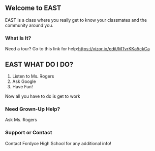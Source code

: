 ## Welcome to EAST
<script src="//360.vizor.io/scripts/embed.js" data-vizorurl="//360.vizor.io/embed/v/oxeme" ></script>
EAST is a class where you really get to know your classmates and the community around you. 

### What Is It?

Need a tour? Go to this link for help:https://vizor.io/edit/MTvrKKa5ckCa

## EAST WHAT DO I DO?
1. Listen to Ms. Rogers
2. Ask Google 
3. Have Fun!

Now all you have to do is get to work

### Need Grown-Up Help?

Ask Ms. Rogers

### Support or Contact

Contact Fordyce High School for any additional info!
